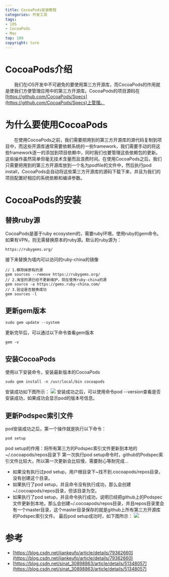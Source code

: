 ```yaml
---
title: CocoaPods安装教程
categories: 开发工具
tags:
- iOS
- CocoaPods
- Mac
top: 100
copyright: ture
---
```


# CocoaPods介绍
&emsp;&emsp;我们在iOS开发中不可避免的要使用第三方开源库，而CocoaPods的作用就是使我们方便管理应用中的第三方开源库。CocoaPods的项目源码在[https://github.com/CocoaPods/Specs](https://github.com/CocoaPods/Specs)上管理。
<!-- more -->
# 为什么要使用CocoaPods
&emsp;&emsp;在使用CocoaPods之前，我们需要把用到的第三方开源库的源代码复制到项目中，而这些开源库通常需要依赖系统的一些framework，我们需要手动的将这些framework逐一的添加到项目依赖中，同时我们也要管理这些依赖包的更新。这些操作虽然简单但毫无技术含量而且浪费时间。在使用CocoaPods之后，我们只需要把用到的第三方开源库放到一个名为podfile的文件中，然后执行pod install，CocoaPods会自动将这些第三方开源库的源码下载下来，并且为我们的项目配置好相应的系统依赖和编译参数。

# CocoaPods的安装
## 替换ruby源
CocoaPods是基于ruby ecosystem的，需要ruby环境，使用ruby的gem命令。如果有VPN，则无需替换原本的ruby源。默认的ruby源为：
``` 
https://rubygems.org/
```
接下来替换为墙内可以访问的ruby-china的镜像
```
// 1.移除掉原有的源
gem sources --remove https://rubygems.org/
// 2.淘宝的源已经不更新维护，现在使用ruby-china的源
gem source -a https://gems.ruby-china.com/
// 3.验证是否替换成功
gem sources -l
```

## 更新gem版本
```
sudo gem update --system
```
更新完毕后，可以通过以下命令查看gem版本
```
gem -v
```

## 安装CocoaPods
使用以下安装命令，安装最新版本的CocoaPods
```
sudo gem install -n /usr/local/bin cocoapods
```
安装成功如下图所示：
![](http://pz1livcqe.bkt.clouddn.com/749c46aagy1fw37mrk9l9j20i005njsj.jpg)
安装成功之后，可以使用命令pod --version查看是否安装成功，如果成功会显示pod的版本号信息。

## 更新Podspec索引文件
pod安装成功之后，第一个操作就是执行以下命令：
```
pod setup
```
pod setup的作用：将所有第三方的Podspec索引文件更新到本地的~/.cocoapods/repos目录下
第一次执行pod setup命令时，github的Podspec索引文件比较大，所以第一次更新会比较慢，需要耐心等耐完成...
- 如果没有执行过pod setup，用户根目录下~找不到.cocoapods/repos目录，没有创建这个目录。
- 如果执行了pod setup，并且命令没有执行成功，那么会创建~/.cocoapods/repos目录，但该目录为空。
- 如果执行了pod setup，并且命令执行成功，说明已经把github上的Podspec文件更新到本地，那么会创建~/.cocoapods/repos目录，并且repos目录里会有一个master目录，这个master目录保存的就是github上所有第三方开源库的Podspec索引文件。
最后pod setup成功时，如下图所示：
![](http://pz1livcqe.bkt.clouddn.com/749c46aagy1fw38vsef5sj20hw0afwgl.jpg)

# 参考
- [https://blog.csdn.net/jiankeufo/article/details/79362660](https://blog.csdn.net/jiankeufo/article/details/79362660)
- [https://blog.csdn.net/sinat_30898863/article/details/51348057](https://blog.csdn.net/sinat_30898863/article/details/51348057)